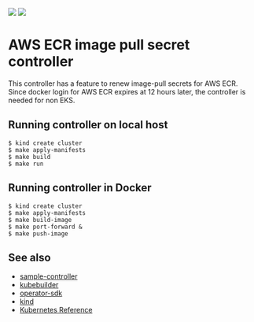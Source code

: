 ![](https://github.com/supercaracal/aws-ecr-image-pull-secret-controller/workflows/Test/badge.svg?branch=master)
![](https://github.com/supercaracal/aws-ecr-image-pull-secret-controller/workflows/Release/badge.svg)

AWS ECR image pull secret controller
===============================================================================

This controller has a feature to renew image-pull secrets for AWS ECR.
Since docker login for AWS ECR expires at 12 hours later, the controller is needed for non EKS.

## Running controller on local host
```
$ kind create cluster
$ make apply-manifests
$ make build
$ make run
```

## Running controller in Docker
```
$ kind create cluster
$ make apply-manifests
$ make build-image
$ make port-forward &
$ make push-image
```

## See also
* [sample-controller](https://github.com/kubernetes/sample-controller)
* [kubebuilder](https://github.com/kubernetes-sigs/kubebuilder)
* [operator-sdk](https://github.com/operator-framework/operator-sdk)
* [kind](https://github.com/kubernetes-sigs/kind)
* [Kubernetes Reference](https://kubernetes.io/docs/reference/)
